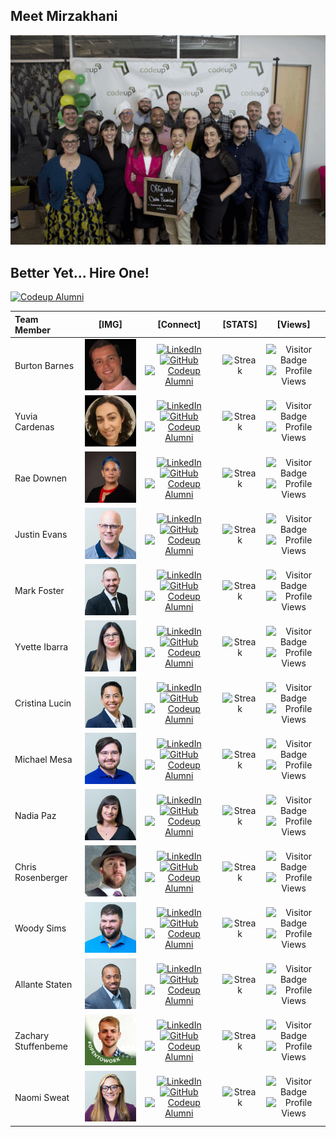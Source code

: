 ## Meet Mirzakhani
![Mirzikhani](./images/Mirzikhani.gif)

## Better Yet... Hire One!
[![Codeup Alumni](https://img.shields.io/badge/Mirzakhani%20Codeup%20Alumni-green?style=for-the-badge&logo=codeup&logoColor=white)](https://alumni.codeup.com/?cohort_id=79)

|Team Member|[IMG]|[Connect]|[STATS]|[Views]|
|:----------|:---:|:--------:|:----:|:-----:|
|Burton Barnes|![Burton's_PIC](./images/AP_Burton.jpg)|[![LinkedIn](https://img.shields.io/badge/LinkedIn-%230077B5.svg?style=for-the-badge&logo=linkedin&logoColor=white)](https://www.linkedin.com/in/burton-barnes-9b28b21a6/)[![GitHub](https://img.shields.io/badge/GitHub-100000?style=for-the-badge&logo=github&logoColor=white)](https://github.com/BurtonBarnes)[![Codeup Alumni](https://img.shields.io/badge/Codeup%20Alumni-green?style=for-the-badge&logo=codeup&logoColor=white)](https://alumni.codeup.com/students/1719)|![Streak](https://github-readme-streak-stats.herokuapp.com/?user=BurtonBarnes)|![Visitor Badge](https://visitor-badge.laobi.icu/badge?page_id=BurtonBarnes)![Profile Views](https://komarev.com/ghpvc/?username=your-github-BurtonBarnes&color=66CDEB)
|Yuvia Cardenas|![Yuvia's_PIC](./images/AP_Yuvia.jpg)|[![LinkedIn](https://img.shields.io/badge/linkedin-%230077B5.svg?style=for-the-badge&logo=linkedin&logoColor=white)](https://www.linkedin.com/in/yuvia-cardenas-083080126/)[![GitHub](https://img.shields.io/badge/GitHub-100000?style=for-the-badge&logo=github&logoColor=white)](https://github.com/yuvia-cardenas)[![Codeup Alumni](https://img.shields.io/badge/Codeup%20Alumni-green?style=for-the-badge&logo=codeup&logoColor=white)](https://alumni.codeup.com/students/1718)|![Streak](https://github-readme-streak-stats.herokuapp.com/?user=yuvia-cardenas)|![Visitor Badge](https://visitor-badge.laobi.icu/badge?page_id=yuvia-cardenas)![Profile Views](https://komarev.com/ghpvc/?username=your-github-yuvia-cardenas&color=66CDEB)
|Rae Downen|![Rae's_PIC](./images/AP_Rachel.jpg)|[![LinkedIn](https://img.shields.io/badge/linkedin-%230077B5.svg?style=for-the-badge&logo=linkedin&logoColor=white)](https://www.linkedin.com/in/rachel-downen/)[![GitHub](https://img.shields.io/badge/GitHub-100000?style=for-the-badge&logo=github&logoColor=white)](https://github.com/raedownen)[![Codeup Alumni](https://img.shields.io/badge/Codeup%20Alumni-green?style=for-the-badge&logo=codeup&logoColor=white)](https://alumni.codeup.com/students/1726)|![Streak](https://github-readme-streak-stats.herokuapp.com/?user=raedownen)|![Visitor Badge](https://visitor-badge.laobi.icu/badge?page_id=raedownen)![Profile Views](https://komarev.com/ghpvc/?username=your-github-raedownen&color=66CDEB)
|Justin Evans|![Justin's_PIC](./images/AP_Justin.jpg)|[![LinkedIn](https://img.shields.io/badge/linkedin-%230077B5.svg?style=for-the-badge&logo=linkedin&logoColor=white)](https://www.linkedin.com/in/qmcbt)[![GitHub](https://img.shields.io/badge/GitHub-100000?style=for-the-badge&logo=github&logoColor=white)](https://github.com/QMCBT-JustinEvans)[![Codeup Alumni](https://img.shields.io/badge/Codeup%20Alumni-green?style=for-the-badge&logo=codeup&logoColor=white)](https://alumni.codeup.com/students/1725)|![Streak](https://github-readme-streak-stats.herokuapp.com/?user=QMCBT-JustinEvans)|![Visitor Badge](https://visitor-badge.laobi.icu/badge?page_id=QMCBT-JustinEvans)![Profile Views](https://komarev.com/ghpvc/?username=your-github-QMCBT-JustinEvans&color=66CDEB)
|Mark Foster|![Mark's_PIC](./images/AP_Mark.jpg)|[![LinkedIn](https://img.shields.io/badge/linkedin-%230077B5.svg?style=for-the-badge&logo=linkedin&logoColor=white)](https://www.linkedin.com/in/markdouglasfoster/)[![GitHub](https://img.shields.io/badge/GitHub-100000?style=for-the-badge&logo=github&logoColor=white)](https://github.com/markydoug)[![Codeup Alumni](https://img.shields.io/badge/Codeup%20Alumni-green?style=for-the-badge&logo=codeup&logoColor=white)](https://alumni.codeup.com/students/1720)|![Streak](https://github-readme-streak-stats.herokuapp.com/?user=markydoug)|![Visitor Badge](https://visitor-badge.laobi.icu/badge?page_id=markydoug)![Profile Views](https://komarev.com/ghpvc/?username=your-github-markydoug&color=66CDEB)
|Yvette Ibarra|![Yvette's_PIC](./images/AP_Yvette.jpg)|[![LinkedIn](https://img.shields.io/badge/linkedin-%230077B5.svg?style=for-the-badge&logo=linkedin&logoColor=white)](https://www.linkedin.com/in/yvette-ibarra01/)[![GitHub](https://img.shields.io/badge/GitHub-100000?style=for-the-badge&logo=github&logoColor=white)](https://github.com/Yvette-Ibarra)[![Codeup Alumni](https://img.shields.io/badge/Codeup%20Alumni-green?style=for-the-badge&logo=codeup&logoColor=white)](https://alumni.codeup.com/students/1716)|![Streak](https://github-readme-streak-stats.herokuapp.com/?user=Yvette-Ibarra)|![Visitor Badge](https://visitor-badge.laobi.icu/badge?page_id=Yvette-Ibarra)![Profile Views](https://komarev.com/ghpvc/?username=your-github-Yvette-Ibarra&color=66CDEB)
|Cristina Lucin|![Cristina's_PIC](./images/AP_Cristina.jpg)|[![LinkedIn](https://img.shields.io/badge/linkedin-%230077B5.svg?style=for-the-badge&logo=linkedin&logoColor=white)](https://www.linkedin.com/in/cristina-lucin/)[![GitHub](https://img.shields.io/badge/GitHub-100000?style=for-the-badge&logo=github&logoColor=white)](https://github.com/cristinalucin)[![Codeup Alumni](https://img.shields.io/badge/Codeup%20Alumni-green?style=for-the-badge&logo=codeup&logoColor=white)](https://alumni.codeup.com/students/1722)|![Streak](https://github-readme-streak-stats.herokuapp.com/?user=cristinalucin)|![Visitor Badge](https://visitor-badge.laobi.icu/badge?page_id=cristinalucin)![Profile Views](https://komarev.com/ghpvc/?username=your-github-cristinalucin&color=66CDEB)
|Michael Mesa|![Michael's_PIC](./images/AP_Michael.jpg)|[![LinkedIn](https://img.shields.io/badge/linkedin-%230077B5.svg?style=for-the-badge&logo=linkedin&logoColor=white)](https://www.linkedin.com/in/michael-austin-mesa/)[![GitHub](https://img.shields.io/badge/GitHub-100000?style=for-the-badge&logo=github&logoColor=white)](https://github.com/Michael-Austin-Mesa)[![Codeup Alumni](https://img.shields.io/badge/Codeup%20Alumni-green?style=for-the-badge&logo=codeup&logoColor=white)](https://alumni.codeup.com/students/1724)|![Streak](https://github-readme-streak-stats.herokuapp.com/?user=Michael-Austin-Mesa)|![Visitor Badge](https://visitor-badge.laobi.icu/badge?page_id=Michael-Austin-Mesa)![Profile Views](https://komarev.com/ghpvc/?username=your-github-Michael-Austin-Mesa&color=66CDEB)
|Nadia Paz|![Nadia's_PIC](./images/AP_Nadia.jpg)|[![LinkedIn](https://img.shields.io/badge/linkedin-%230077B5.svg?style=for-the-badge&logo=linkedin&logoColor=white)](https://www.linkedin.com/in/nadiapaz/)[![GitHub](https://img.shields.io/badge/GitHub-100000?style=for-the-badge&logo=github&logoColor=white)](https://github.com/nadia-paz)[![Codeup Alumni](https://img.shields.io/badge/Codeup%20Alumni-green?style=for-the-badge&logo=codeup&logoColor=white)](https://alumni.codeup.com/students/1727)|![Streak](https://github-readme-streak-stats.herokuapp.com/?user=nadia-paz)|![Visitor Badge](https://visitor-badge.laobi.icu/badge?page_id=nadia-paz)![Profile Views](https://komarev.com/ghpvc/?username=your-github-nadia-paz&color=66CDEB)
|Chris Rosenberger|![JC's_PIC](./images/AP_JC.jpg)|[![LinkedIn](https://img.shields.io/badge/linkedin-%230077B5.svg?style=for-the-badge&logo=linkedin&logoColor=white)](https://www.linkedin.com/in/johnrosenberger/)[![GitHub](https://img.shields.io/badge/GitHub-100000?style=for-the-badge&logo=github&logoColor=white)](https://github.com/jcrosenberger)[![Codeup Alumni](https://img.shields.io/badge/Codeup%20Alumni-green?style=for-the-badge&logo=codeup&logoColor=white)](https://alumni.codeup.com/students/1728)|![Streak](https://github-readme-streak-stats.herokuapp.com/?user=jcrosenberger)|![Visitor Badge](https://visitor-badge.laobi.icu/badge?page_id=jcrosenberger)![Profile Views](https://komarev.com/ghpvc/?username=your-github-jcrosenberger&color=66CDEB)
|Woody Sims|![Woody's_PIC](./images/AP_Woody.jpg)|[![LinkedIn](https://img.shields.io/badge/linkedin-%230077B5.svg?style=for-the-badge&logo=linkedin&logoColor=white)](https://www.linkedin.com/in/woodrow-sims/)[![GitHub](https://img.shields.io/badge/GitHub-100000?style=for-the-badge&logo=github&logoColor=white)](https://github.com/Is0metry)[![Codeup Alumni](https://img.shields.io/badge/Codeup%20Alumni-green?style=for-the-badge&logo=codeup&logoColor=white)](https://alumni.codeup.com/students/1723)|![Streak](https://github-readme-streak-stats.herokuapp.com/?user=Is0metry)|![Visitor Badge](https://visitor-badge.laobi.icu/badge?page_id=Is0metry)![Profile Views](https://komarev.com/ghpvc/?username=your-github-Is0metry&color=66CDEB)
|Allante Staten|![Allante's_PIC](./images/AP_Allante.jpg)|[![LinkedIn](https://img.shields.io/badge/linkedin-%230077B5.svg?style=for-the-badge&logo=linkedin&logoColor=white)](https://www.linkedin.com/in/allantestaten/)[![GitHub](https://img.shields.io/badge/GitHub-100000?style=for-the-badge&logo=github&logoColor=white)](https://github.com/allantestaten)[![Codeup Alumni](https://img.shields.io/badge/Codeup%20Alumni-green?style=for-the-badge&logo=codeup&logoColor=white)](https://alumni.codeup.com/students/1721)|![Streak](https://github-readme-streak-stats.herokuapp.com/?user=allantestaten)|![Visitor Badge](https://visitor-badge.laobi.icu/badge?page_id=allantestaten)![Profile Views](https://komarev.com/ghpvc/?username=your-github-allantestaten&color=66CDEB)
|Zachary Stuffenbeme|![Zachary's_PIC](./images/AP_Zachary(LI).jpeg)|[![LinkedIn](https://img.shields.io/badge/linkedin-%230077B5.svg?style=for-the-badge&logo=linkedin&logoColor=white)](https://www.linkedin.com/in/zachary-stufflebeme-63379a243/)[![GitHub](https://img.shields.io/badge/GitHub-100000?style=for-the-badge&logo=github&logoColor=white)](https://github.com/Zachary-Stufflebeme)[![Codeup Alumni](https://img.shields.io/badge/Codeup%20Alumni-green?style=for-the-badge&logo=codeup&logoColor=white)](https://alumni.codeup.com)|![Streak](https://github-readme-streak-stats.herokuapp.com/?user=Zachary-Stufflebeme)|![Visitor Badge](https://visitor-badge.laobi.icu/badge?page_id=Zachary-Stufflebeme)![Profile Views](https://komarev.com/ghpvc/?username=your-github-Zachary-Stufflebeme&color=66CDEB)
|Naomi Sweat|![Naomi's_PIC](./images/AP_Naomi.jpg)|[![LinkedIn](https://img.shields.io/badge/linkedin-%230077B5.svg?style=for-the-badge&logo=linkedin&logoColor=white)](https://www.linkedin.com/in/naomi-sweatt-550b8624a/)[![GitHub](https://img.shields.io/badge/GitHub-100000?style=for-the-badge&logo=github&logoColor=white)](https://github.com/Naomi-SB)[![Codeup Alumni](https://img.shields.io/badge/Codeup%20Alumni-green?style=for-the-badge&logo=codeup&logoColor=white)](https://alumni.codeup.com/students/1717)|![Streak](https://github-readme-streak-stats.herokuapp.com/?user=Naomi-SB)|![Visitor Badge](https://visitor-badge.laobi.icu/badge?page_id=Naomi-SB)![Profile Views](https://komarev.com/ghpvc/?username=your-github-Naomi-SB&color=66CDEB)
